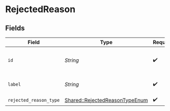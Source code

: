 # RejectedReason


## Fields

| Field                                                                           | Type                                                                            | Required                                                                        | Description                                                                     | Example                                                                         |
| ------------------------------------------------------------------------------- | ------------------------------------------------------------------------------- | ------------------------------------------------------------------------------- | ------------------------------------------------------------------------------- | ------------------------------------------------------------------------------- |
| `id`                                                                            | *String*                                                                        | :heavy_check_mark:                                                              | The ID of the rejected reason.                                                  | 5d9743fb-ef6f-4430-a234-a163af119832                                            |
| `label`                                                                         | *String*                                                                        | :heavy_check_mark:                                                              | The label of the rejected reason.                                               | Failed Phone Screen                                                             |
| `rejected_reason_type`                                                          | [Shared::RejectedReasonTypeEnum](../../models/shared/rejectedreasontypeenum.md) | :heavy_check_mark:                                                              | N/A                                                                             |                                                                                 |